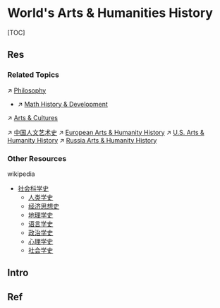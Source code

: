 # World's Arts & Humanities History

[TOC]



## Res
### Related Topics
↗ [Philosophy](../../../♂%20Philosophy/Philosophy.md)
- ↗ [Math History & Development](../../../../Information%20Science%20&%20Computer%20Science/🧮%20Mathematics/Math%20History%20&%20Development.md)

↗ [Arts & Cultures](../../../Arts%20&%20Cultures/Arts%20&%20Cultures.md)

↗ [中国人文艺术史](../../🌏%20Politics%20&%20Demography/Countries%20Overview/Asia/China%20🇨🇳/中华文明（汉族）历史概况/中国人文艺术史/中国人文艺术史.md)
↗ [European Arts & Humanity History](European%20Arts%20&%20Humanity%20History/European%20Arts%20&%20Humanity%20History.md)
↗ [U.S. Arts & Humanity History](../../🌏%20Politics%20&%20Demography/Countries%20Overview/America/United%20States%20🇺🇸/U.S.%20History%20Overview/U.S.%20Arts%20&%20Humanity%20History/U.S.%20Arts%20&%20Humanity%20History.md)
↗ [Russia Arts & Humanity History](../../🌏%20Politics%20&%20Demography/Countries%20Overview/Europe/Russia%20🇷🇺/📜%20Russia%20History%20Overview/Russia%20Arts%20&%20Humanity%20History/Russia%20Arts%20&%20Humanity%20History.md)


### Other Resources
wikipedia
- [社会科学史](https://zh.wikipedia.org/wiki/%E7%A4%BE%E4%BC%9A%E7%A7%91%E5%AD%A6%E5%8F%B2 "社会科学史")
	- [人类学史](https://zh.wikipedia.org/wiki/%E4%BA%BA%E9%A1%9E%E5%AD%B8%E5%8F%B2 "人类学史")
	- [经济思想史](https://zh.wikipedia.org/wiki/%E7%BB%8F%E6%B5%8E%E6%80%9D%E6%83%B3%E5%8F%B2 "经济思想史")
	- [地理学史](https://zh.wikipedia.org/wiki/%E5%9C%B0%E7%90%86%E5%AD%B8%E5%8F%B2 "地理学史")
	- [语言学史](https://zh.wikipedia.org/wiki/%E8%AA%9E%E8%A8%80%E5%AD%B8%E5%8F%B2 "语言学史")
	- [政治学史](https://zh.wikipedia.org/wiki/%E6%94%BF%E6%B2%BB%E5%AD%A6%E5%8F%B2 "政治学史")
	- [心理学史](https://zh.wikipedia.org/wiki/%E5%BF%83%E7%90%86%E5%AD%A6%E5%8F%B2 "心理学史")
	- [社会学史](https://zh.wikipedia.org/wiki/%E7%A4%BE%E6%9C%83%E5%AD%B8%E5%8F%B2 "社会学史")



## Intro



## Ref

